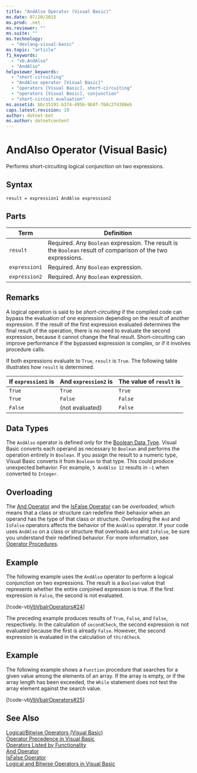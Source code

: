 ```yaml
---
title: "AndAlso Operator (Visual Basic)"
ms.date: 07/20/2015
ms.prod: .net
ms.reviewer: ""
ms.suite: ""
ms.technology: 
  - "devlang-visual-basic"
ms.topic: "article"
f1_keywords: 
  - "vb.AndAlso"
  - "AndAlso"
helpviewer_keywords: 
  - "short-circuiting"
  - "AndAlso operator [Visual Basic]"
  - "operators [Visual Basic], short-circuiting"
  - "operators [Visual Basic], conjunction"
  - "short-circuit evaluation"
ms.assetid: bbc15191-b374-495b-9b8f-7b8c2f4388eb
caps.latest.revision: 19
author: dotnet-bot
ms.author: dotnetcontent
---
```

# AndAlso Operator (Visual Basic)
Performs short-circuiting logical conjunction on two expressions.  
  
## Syntax  
  
```  
result = expression1 AndAlso expression2  
```  
  
## Parts  
  
|Term|Definition|  
|---|---|  
|`result`|Required. Any `Boolean` expression. The result is the `Boolean` result of comparison of the two expressions.|  
|`expression1`|Required. Any `Boolean` expression.|  
|`expression2`|Required. Any `Boolean` expression.|  
  
## Remarks  
 A logical operation is said to be *short-circuiting* if the compiled code can bypass the evaluation of one expression depending on the result of another expression. If the result of the first expression evaluated determines the final result of the operation, there is no need to evaluate the second expression, because it cannot change the final result. Short-circuiting can improve performance if the bypassed expression is complex, or if it involves procedure calls.  
  
 If both expressions evaluate to `True`, `result` is `True`. The following table illustrates how `result` is determined.  
  
|If `expression1` is|And `expression2` is|The value of `result` is|  
|---|---|---|  
|`True`|`True`|`True`|  
|`True`|`False`|`False`|  
|`False`|(not evaluated)|`False`|  
  
## Data Types  
 The `AndAlso` operator is defined only for the [Boolean Data Type](../../../visual-basic/language-reference/data-types/boolean-data-type.md). Visual Basic converts each operand as necessary to `Boolean` and performs the operation entirely in `Boolean`. If you assign the result to a numeric type, Visual Basic converts it from `Boolean` to that type. This could produce unexpected behavior. For example, `5 AndAlso 12` results in `–1` when converted to `Integer`.  
  
## Overloading  
 The [And Operator](../../../visual-basic/language-reference/operators/and-operator.md) and the [IsFalse Operator](../../../visual-basic/language-reference/operators/isfalse-operator.md) can be *overloaded*, which means that a class or structure can redefine their behavior when an operand has the type of that class or structure. Overloading the `And` and `IsFalse` operators affects the behavior of the `AndAlso` operator. If your code uses `AndAlso` on a class or structure that overloads `And` and `IsFalse`, be sure you understand their redefined behavior. For more information, see [Operator Procedures](../../../visual-basic/programming-guide/language-features/procedures/operator-procedures.md).  
  
## Example  
 The following example uses the `AndAlso` operator to perform a logical conjunction on two expressions. The result is a `Boolean` value that represents whether the entire conjoined expression is true. If the first expression is `False`, the second is not evaluated.  
  
 [!code-vb[VbVbalrOperators#24](../../../visual-basic/language-reference/operators/codesnippet/VisualBasic/andalso-operator_1.vb)]  
  
 The preceding example produces results of `True`, `False`, and `False`, respectively. In the calculation of `secondCheck`, the second expression is not evaluated because the first is already `False`. However, the second expression is evaluated in the calculation of `thirdCheck`.  
  
## Example  
 The following example shows a `Function` procedure that searches for a given value among the elements of an array. If the array is empty, or if the array length has been exceeded, the `While` statement does not test the array element against the search value.  
  
 [!code-vb[VbVbalrOperators#25](../../../visual-basic/language-reference/operators/codesnippet/VisualBasic/andalso-operator_2.vb)]  
  
## See Also  
 [Logical/Bitwise Operators (Visual Basic)](../../../visual-basic/language-reference/operators/logical-bitwise-operators.md)  
 [Operator Precedence in Visual Basic](../../../visual-basic/language-reference/operators/operator-precedence.md)  
 [Operators Listed by Functionality](../../../visual-basic/language-reference/operators/operators-listed-by-functionality.md)  
 [And Operator](../../../visual-basic/language-reference/operators/and-operator.md)  
 [IsFalse Operator](../../../visual-basic/language-reference/operators/isfalse-operator.md)  
 [Logical and Bitwise Operators in Visual Basic](../../../visual-basic/programming-guide/language-features/operators-and-expressions/logical-and-bitwise-operators.md)
